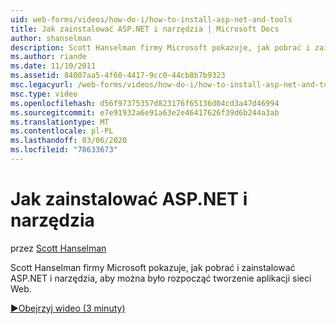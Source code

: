 ```yaml
---
uid: web-forms/videos/how-do-i/how-to-install-asp-net-and-tools
title: Jak zainstalować ASP.NET i narzędzia | Microsoft Docs
author: shanselman
description: Scott Hanselman firmy Microsoft pokazuje, jak pobrać i zainstalować ASP.NET i narzędzia, aby można było rozpocząć tworzenie aplikacji sieci Web.
ms.author: riande
ms.date: 11/10/2011
ms.assetid: 84007aa5-4f60-4417-9cc0-44cb8b7b9323
msc.legacyurl: /web-forms/videos/how-do-i/how-to-install-asp-net-and-tools
msc.type: video
ms.openlocfilehash: d56f97375357d823176f65136d04cd3a47d46994
ms.sourcegitcommit: e7e91932a6e91a63e2e46417626f39d6b244a3ab
ms.translationtype: MT
ms.contentlocale: pl-PL
ms.lasthandoff: 03/06/2020
ms.locfileid: "78633673"
---
```

# <a name="how-to-install-aspnet-and-tools"></a>Jak zainstalować ASP.NET i narzędzia

przez [Scott Hanselman](https://github.com/shanselman)

Scott Hanselman firmy Microsoft pokazuje, jak pobrać i zainstalować ASP.NET i narzędzia, aby można było rozpocząć tworzenie aplikacji sieci Web.

[&#9654;Obejrzyj wideo (3 minuty)](https://channel9.msdn.com/Blogs/ASP-NET-Site-Videos/how-to-install-asp-net-and-tools)
